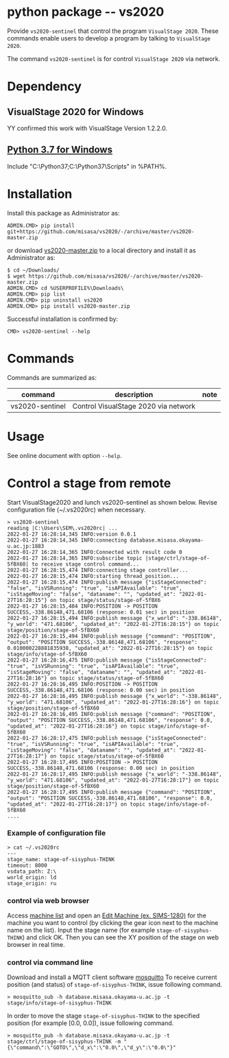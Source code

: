 # python package -- vs2020

Provide `vs2020-sentinel` that control the program `VisualStage 2020`.
These commands enable users to develop a program by talking to `VisualStage 2020`. 

The command `vs2020-sentinel` is for control `VisualStage 2020` via network.

# Dependency

## VisualStage 2020 for Windows

YY confirmed this work with VisualStage Version 1.2.2.0.

## [Python 3.7 for Windows](https://www.python.org/downloads/windows/)

Include "C:\Python37\;C:\Python37\Scripts\" in %PATH%.

# Installation

Install this package as Administrator as:

    ADMIN.CMD> pip install git+https://github.com/misasa/vs2020/-/archive/master/vs2020-master.zip

or download [vs2020-master.zip](https://github.com/misasa/vs2020/-/archive/master/vs2020-master.zip) to a local directory and install it as Administrator as:

    $ cd ~/Downloads/
    $ wget https://github.com/misasa/vs2020/-/archive/master/vs2020-master.zip
    ADMIN.CMD> cd %USERPROFILE%\Downloads\
    ADMIN.CMD> pip list
    ADMIN.CMD> pip uninstall vs2020
    ADMIN.CMD> pip install vs2020-master.zip

Successful installation is confirmed by:

    CMD> vs2020-sentinel --help

# Commands

Commands are summarized as:

| command | description                       | note |
| ------- | --------------------------------- | ---- |
| vs2020-sentinel  | Control VisualStage 2020 via network |      |


# Usage

See online document with option `--help`.

# Control a stage from remote

Start VisualStage2020 and lunch vs2020-sentinel as shown below. Revise configuration file (~/.vs2020rc) when necessary.

    > vs2020-sentinel
    reading |C:\Users\SEM\.vs2020rc| ...
    2022-01-27 16:28:14,345 INFO:version 0.0.1
    2022-01-27 16:28:14,345 INFO:connecting database.misasa.okayama-u.ac.jp:1883
    2022-01-27 16:28:14,365 INFO:Connected with result code 0
    2022-01-27 16:28:14,365 INFO:subscribe topic |stage/ctrl/stage-of-5fBX60| to receive stage control command...
    2022-01-27 16:28:15,474 INFO:connecting stage controller...
    2022-01-27 16:28:15,474 INFO:starting thread_position...
    2022-01-27 16:28:15,474 INFO:publish message {"isStageConnected": "false", "isVSRunning": "true", "isAPIAvailable": "true", "isStageMoving": "false", "dataname": "", "updated_at": "2022-01-27T16:28:15"} on topic stage/status/stage-of-5fBX6
    2022-01-27 16:28:15,484 INFO:POSITION -> POSITION SUCCESS,-338.86148,471.68106 (response: 0.01 sec) in position
    2022-01-27 16:28:15,494 INFO:publish message {"x_world": "-338.86148", "y_world": "471.68106", "updated_at": "2022-01-27T16:28:15"} on topic stage/position/stage-of-5fBX60
    2022-01-27 16:28:15,494 INFO:publish message {"command": "POSITION", "output": "POSITION SUCCESS,-338.86148,471.68106", "response": 0.010000228881835938, "updated_at": "2022-01-27T16:28:15"} on topic stage/info/stage-of-5fBX60
    2022-01-27 16:28:16,475 INFO:publish message {"isStageConnected": "true", "isVSRunning": "true", "isAPIAvailable": "true", "isStageMoving": "false", "dataname": "", "updated_at": "2022-01-27T16:28:16"} on topic stage/status/stage-of-5fBX60
    2022-01-27 16:28:16,495 INFO:POSITION -> POSITION SUCCESS,-338.86148,471.68106 (response: 0.00 sec) in position
    2022-01-27 16:28:16,495 INFO:publish message {"x_world": "-338.86148", "y_world": "471.68106", "updated_at": "2022-01-27T16:28:16"} on topic stage/position/stage-of-5fBX60
    2022-01-27 16:28:16,495 INFO:publish message {"command": "POSITION", "output": "POSITION SUCCESS,-338.86148,471.68106", "response": 0.0, "updated_at": "2022-01-27T16:28:16"} on topic stage/info/stage-of-5fBX60
    2022-01-27 16:28:17,475 INFO:publish message {"isStageConnected": "true", "isVSRunning": "true", "isAPIAvailable": "true", "isStageMoving": "false", "dataname": "", "updated_at": "2022-01-27T16:28:17"} on topic stage/status/stage-of-5fBX60
    2022-01-27 16:28:17,495 INFO:POSITION -> POSITION SUCCESS,-338.86148,471.68106 (response: 0.00 sec) in position
    2022-01-27 16:28:17,495 INFO:publish message {"x_world": "-338.86148", "y_world": "471.68106", "updated_at": "2022-01-27T16:28:17"} on topic stage/position/stage-of-5fBX60
    2022-01-27 16:28:17,495 INFO:publish message {"command": "POSITION", "output": "POSITION SUCCESS,-338.86148,471.68106", "response": 0.0, "updated_at": "2022-01-27T16:28:17"} on topic stage/info/stage-of-5fBX60
    ....

### Example of configuration file

    > cat ~/.vs2020rc
    ---
    stage_name: stage-of-sisyphus-THINK
    timeout: 8000
    vsdata_path: Z:\
    world_origin: ld
    stage_origin: ru
    
### control via web browser
Access [machine list](https://database.misasa.okayama-u.ac.jp/machine/) and open an [Edit Machine (ex. SIMS-1280)](https://database.misasa.okayama-u.ac.jp/machine/machines/3/edit) for the machine you want to control (by clicking the gear icon next to the machine name on the list).
Input the stage name (for example `stage-of-sisyphus-THINK`) and click OK.
Then you can see the XY position of the stage on web browser in real time.

### control via command line
Download and install a MQTT client software [mosquitto](http://mosquitto.org/download/)
To receive current position (and status) of `stage-of-sisyphus-THINK`, issue following command. 

    > mosquitto_sub -h database.misasa.okayama-u.ac.jp -t stage/info/stage-of-sisyphus-THINK

In order to move the stage `stage-of-sisyphus-THINK` to the specified position (for example [0.0, 0.0]), issue following command.

    > mosquitto_pub -h database.misasa.okayama-u.ac.jp -t stage/ctrl/stage-of-sisyphus-THINK -m "{\"command\":\"GOTO\",\"d_x\":\"0.0\",\"d_y\":\"0.0\"}"
